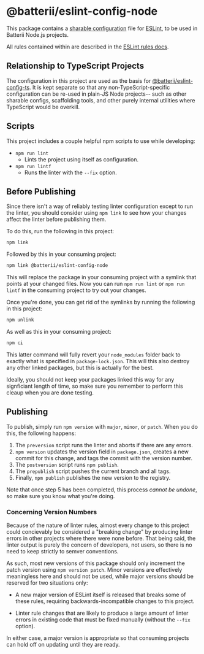 # @batterii/eslint-config-node

This package contains a
[sharable configuration](https://eslint.org/docs/developer-guide/shareable-configs)
file for [ESLint](https://eslint.org/), to be used in Batterii Node.js projects.

All rules contained within are described in the
[ESLint rules docs](https://eslint.org/docs/rules/).


## Relationship to TypeScript Projects

The configuration in this project are used as the basis for
[@batterii/eslint-config-ts](https://www.npmjs.com/package/@batterii/eslint-config-ts).
It is kept separate so that any non-TypeScript-specific configuration can be
re-used in plain-JS Node projects-- such as other sharable configs, scaffolding
tools, and other purely internal utilities where TypeScript would be overkill.


## Scripts

This project includes a couple helpful npm scripts to use while developing:

- `npm run lint`
	- Lints the project using itself as configuration.
- `npm run lintf`
	- Runs the linter with the `--fix` option.


## Before Publishing

Since there isn't a way of reliably testing linter configuration except to
run the linter, you should consider using `npm link` to see how your changes
affect the linter before publishing them.

To do this, run the following in this project:

```sh
npm link
```

Followed by this in your consuming project:

```sh
npm link @batterii/eslint-config-node
```

This will replace the package in your consuming project with a symlink that
points at your changed files. Now you can run `npm run lint` or `npm run lintf`
in the consuming project to try out your changes.

Once you're done, you can get rid of the symlinks by running the following
in this project:

```sh
npm unlink
```

As well as this in your consuming project:

```sh
npm ci
```

This latter command will fully revert your `node_modules` folder back to exactly
what is specified in `package-lock.json`. This will this also destroy any other
linked packages, but this is actually for the best.

Ideally, you should not keep your packages linked this way for any signficiant
length of time, so make sure you remember to perform this cleaup when you are
done testing.


## Publishing

To publish, simply run `npm version` with `major`, `minor`, or `patch`. When
you do this, the following happens:

1. The `preversion` script runs the linter and aborts if there are any errors.
2. `npm version` updates the version field in `package.json`, creates a new
   commit for this change, and tags the commit with the version number.
3. The `postversion` script runs `npm publish`.
4. The `prepublish` script pushes the current branch and all tags.
5. Finally, `npm publish` publishes the new version to the registry.

Note that once step 5 has been completed, this process *cannot be undone*, so
make sure you know what you're doing.


### Concerning Version Numbers

Because of the nature of linter rules, almost every change to this project
could concievably be considered a "breaking change" by producing linter
errors in other projects where there were none before. That being said, the
linter output is purely the concern of developers, not users, so there is no
need to keep strictly to semver conventions.

As such, most new versions of this package should only increment the patch
version using `npm version patch`. Minor versions are effectively meaningless
here and should not be used, while major versions should be reserved for two
situations only:

- A new major version of ESLint itself is released that breaks some of these
  rules, requiring backwards-incompatible changes to this project.

- Linter rule changes that are likely to produce a large amount of linter errors
  in existing code that must be fixed manually (without the `--fix` option).

In either case, a major version is appropriate so that consuming projects can
hold off on updating until they are ready.
